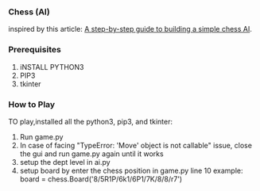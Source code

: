 ### Chess (AI)

 inspired by this article: [A step-by-step guide to building a simple chess AI](https://medium.freecodecamp.com/simple-chess-ai-step-by-step-1d55a9266977).

### Prerequisites

1. iNSTALL PYTHON3
2. PIP3
3. tkinter

### How to Play
 
TO play,installed all the python3, pip3, and tkinter: 

1. Run game.py 
2. In case of facing "TypeError: 'Move' object is not callable" issue, close the gui and run game.py again until it works
3. setup the dept level in ai.py 
4. setup board by enter the chess position in game.py line 10 example: board = chess.Board('8/5R1P/6k1/6P1/7K/8/8/r7')
